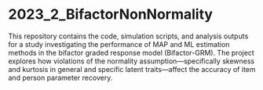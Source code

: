 # 2023_2_BifactorNonNormality
This repository contains the code, simulation scripts, and analysis outputs for a study investigating the performance of MAP and ML estimation methods in the bifactor graded response model (Bifactor-GRM). The project explores how violations of the normality assumption—specifically skewness and kurtosis in general and specific latent traits—affect the accuracy of item and person parameter recovery.
